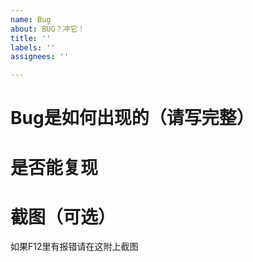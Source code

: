 ```yaml
---
name: Bug
about: BUG？冲它！
title: ''
labels: ''
assignees: ''

---
```


# Bug是如何出现的（请写完整）

# 是否能复现

# 截图（可选）

如果F12里有报错请在这附上截图
